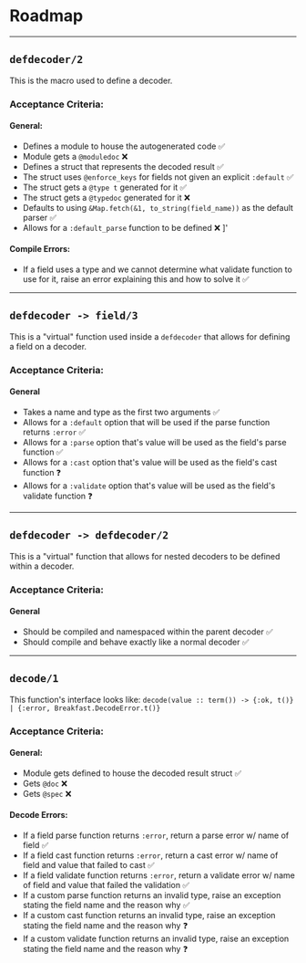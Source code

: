 # Roadmap

---

## `defdecoder/2`

This is the macro used to define a decoder.

### Acceptance Criteria:

#### General:
- Defines a module to house the autogenerated code ✅
- Module gets a `@moduledoc` ❌
- Defines a struct that represents the decoded result ✅
- The struct uses `@enforce_keys` for fields not given an explicit `:default` ✅
- The struct gets a `@type t` generated for it ✅
- The struct gets a `@typedoc` generated for it ❌
- Defaults to using `&Map.fetch(&1, to_string(field_name))` as the default parser ✅
- Allows for a `:default_parse` function to be defined ❌
]'
#### Compile Errors:
- If a field uses a type and we cannot determine what validate function to use for it, raise an error explaining this and how to solve it ✅

---

## `defdecoder -> field/3`

This is a "virtual" function used inside a `defdecoder` that allows for defining a field on a decoder.

### Acceptance Criteria:

#### General
- Takes a name and type as the first two arguments ✅
- Allows for a `:default` option that will be used if the parse function returns `:error` ✅
- Allows for a `:parse` option that's value will be used as the field's parse function ✅
- Allows for a `:cast` option that's value will be used as the field's cast function ❓
- Allows for a `:validate` option that's value will be used as the field's validate function ❓
---

## `defdecoder -> defdecoder/2`

This is a "virtual" function that allows for nested decoders to be defined within a decoder.

### Acceptance Criteria:

#### General
- Should be compiled and namespaced within the parent decoder ✅
- Should compile and behave exactly like a normal decoder ✅

---

## `decode/1`

This function's interface looks like: `decode(value :: term()) -> {:ok, t()} | {:error, Breakfast.DecodeError.t()}`

### Acceptance Criteria:

#### General:
- Module gets defined to house the decoded result struct ✅
- Gets `@doc` ❌
- Gets `@spec` ❌

#### Decode Errors:
- If a field parse function returns `:error`, return a parse error w/ name of field ✅
- If a field cast function returns `:error`, return a cast error w/ name of field and value that failed to cast ✅
- If a field validate function returns `:error`, return a validate error w/ name of field and value that failed the validation ✅
- If a custom parse function returns an invalid type, raise an exception stating the field name and the reason why ✅
- If a custom cast function returns an invalid type, raise an exception stating the field name and the reason why ❓
- If a custom validate function returns an invalid type, raise an exception stating the field name and the reason why ❓
